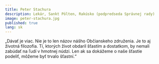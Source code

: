 ```yaml
---
title: Peter Stachura
description: Lekár, Sankt Pölten, Rakúsko (podpredseda Správnej rady)
image: peter-stachura.jpg
published: true
lang: sk
---
```

„Dávať je viac. Nie je to len názov nášho Občianskeho združenia. Je to aj životná filozofia. Tí, ktorých život obdaril šťastím a dostatkom, by nemali zabúdať na ľudí v hmotnej núdzi. Len ak sa dokážeme o naše šťastie podeliť, môžeme byť trvalo šťastní.“
